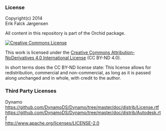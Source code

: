 ﻿### License  
Copyright(c) 2014  
Erik Falck Jørgensen  
  
All content in this repository is part of the Orchid package.  
  
<a rel="license" href="http://creativecommons.org/licenses/by-nd/4.0/">
<img alt="Creative Commons License" style="border-width:0" src="https://i.creativecommons.org/l/by-nd/4.0/88x31.png" /></a>  
  
This work is licensed under the <a rel="license" href="http://creativecommons.org/licenses/by-nd/4.0/">
Creative Commons Attribution-NoDerivatives 4.0 International License</a> (CC BY-ND 4.0).  
  
In short terms does the CC BY-ND license state: This license allows for redistribution, commercial and non-commercial, as long as it is passed along unchanged and in whole, with credit to the author.  
  
  
### Third Party Licenses  
Dynamo  
https://github.com/DynamoDS/Dynamo/tree/master/doc/distrib/License.rtf  
https://github.com/DynamoDS/Dynamo/tree/master/doc/distrib/Autodesk.rtf  
http://www.apache.org/licenses/LICENSE-2.0  
